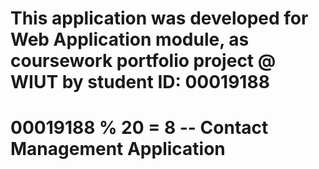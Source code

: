 # This application was developed for Web Application module, as coursework portfolio project @ WIUT by student ID: 00019188

# 00019188 % 20 = 8 -- Contact Management Application
